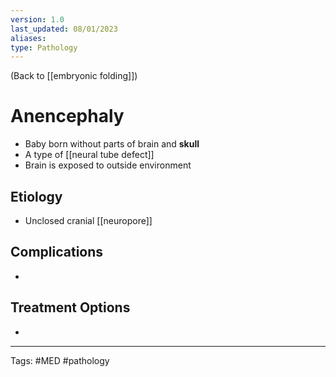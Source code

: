 ```yaml
---
version: 1.0
last_updated: 08/01/2023
aliases: 
type: Pathology
---
```


(Back to [[embryonic folding]])

# Anencephaly

- Baby born without parts of brain and **skull**
- A type of [[neural tube defect]]
- Brain is exposed to outside environment

## Etiology
- Unclosed cranial [[neuropore]]

## Complications
- 

## Treatment Options
- 

---
Tags: #MED #pathology 